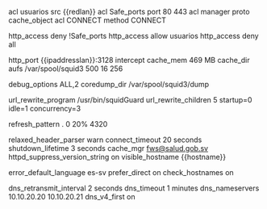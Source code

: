 acl usuarios src {{redlan}}
acl Safe_ports port 80 443
acl manager proto cache_object
acl CONNECT method CONNECT

http_access deny !Safe_ports
http_access allow usuarios
http_access deny all

http_port {{ipaddresslan}}:3128 intercept
cache_mem 469 MB
cache_dir aufs /var/spool/squid3 500 16 256

debug_options ALL,2
coredump_dir /var/spool/squid3/dump

url_rewrite_program /usr/bin/squidGuard 
url_rewrite_children 5 startup=0 idle=1 concurrency=3

refresh_pattern .		0	20%	4320

relaxed_header_parser warn
connect_timeout 20 seconds
shutdown_lifetime 3 seconds
cache_mgr fws@salud.gob.sv
httpd_suppress_version_string on
visible_hostname {{hostname}}

error_default_language  es-sv
prefer_direct on
check_hostnames on

dns_retransmit_interval 2 seconds
dns_timeout 1 minutes
dns_nameservers 10.10.20.20 10.10.20.21
dns_v4_first on
